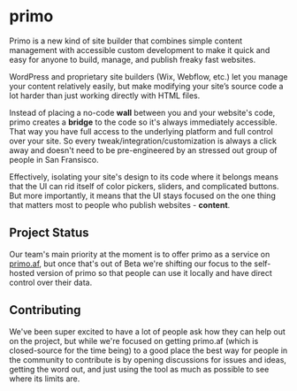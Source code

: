 # primo

Primo is a new kind of site builder that combines simple content management with accessible custom development to make it quick and easy for anyone to build, manage, and publish freaky fast websites.

WordPress and proprietary site builders (Wix, Webflow, etc.) let you manage your content relatively easily, but make modifying your site’s source code a lot harder than just working directly with HTML files.

Instead of placing a no-code **wall** between you and your website's code, primo creates a **bridge** to the code so it's always immediately accessible. That way you have full access to the underlying platform and full control over your site. So every tweak/integration/customization is always a click away and doesn't need to be pre-engineered by an stressed out group of people in San Fransisco.

Effectively, isolating your site's design to its code where it belongs means that the UI can rid itself of color pickers, sliders, and complicated buttons. But more importantly, it means that the UI stays focused on the one thing that matters most to people who publish websites - **content**.

## Project Status

Our team's main priority at the moment is to offer primo as a service on [primo.af](https://primo.af), but once that's out of Beta we're shifting our focus to the self-hosted version of primo so that people can use it locally and have direct control over their data.

## Contributing

We've been super excited to have a lot of people ask how they can help out on the project, but while we're focused on getting primo.af (which is closed-source for the time being) to a good place the best way for people in the community to contribute is by opening discussions for issues and ideas, getting the word out, and just using the tool as much as possible to see where its limits are.
